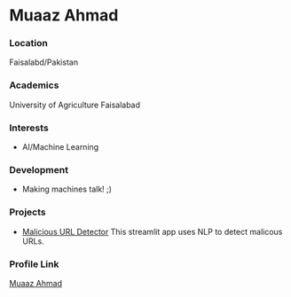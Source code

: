 # Muaaz Ahmad

### Location

Faisalabd/Pakistan

### Academics

University of Agriculture Faisalabad

### Interests

- AI/Machine Learning

### Development

- Making machines talk! ;)

### Projects

- [Malicious URL Detector](https://github.com/muaazahmad00/malicious-url-detector-streamlit-app) This streamlit app uses NLP to detect malicous URLs.

### Profile Link

[Muaaz Ahmad](https://github.com/muaazahmad00)